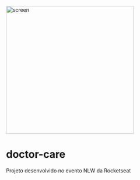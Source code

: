 <img src="assts/screen.png" width="350" alt="screen" />

# doctor-care
<p>Projeto desenvolvido no evento NLW da Rocketseat

